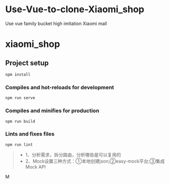 
# Use-Vue-to-clone-Xiaomi_shop
Use vue family bucket high imitation Xiaomi mall

# xiaomi_shop

## Project setup
```
npm install
```

### Compiles and hot-reloads for development
```
npm run serve
```

### Compiles and minifies for production
```
npm run build
```

### Lints and fixes files
```
npm run lint
```
>- 1、分析需求，拆分路由，分析哪些是可以复用的
>- 2、Mock设置三种方式：①本地创建json;②easy-mock平台;③集成Mock API

M
